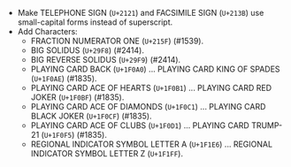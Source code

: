 * Make TELEPHONE SIGN (`U+2121`) and FACSIMILE SIGN (`U+213B`) use small-capital forms instead of superscript.
* Add Characters:
  - FRACTION NUMERATOR ONE (`U+215F`) (#1539).
  - BIG SOLIDUS (`U+29F8`) (#2414).
  - BIG REVERSE SOLIDUS (`U+29F9`) (#2414).
  - PLAYING CARD BACK (`U+1F0A0`) ... PLAYING CARD KING OF SPADES (`U+1F0AE`) (#1835).
  - PLAYING CARD ACE OF HEARTS (`U+1F0B1`) ... PLAYING CARD RED JOKER (`U+1F0BF`) (#1835).
  - PLAYING CARD ACE OF DIAMONDS (`U+1F0C1`) ... PLAYING CARD BLACK JOKER (`U+1F0CF`) (#1835).
  - PLAYING CARD ACE OF CLUBS (`U+1F0D1`) ... PLAYING CARD TRUMP-21 (`U+1F0F5`) (#1835).
  - REGIONAL INDICATOR SYMBOL LETTER A (`U+1F1E6`) ... REGIONAL INDICATOR SYMBOL LETTER Z (`U+1F1FF`).
